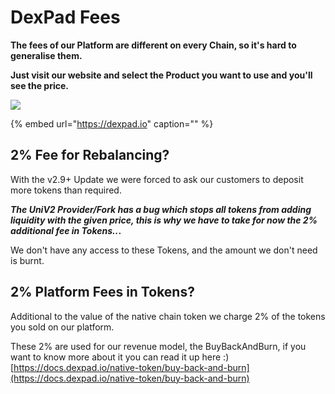 # DexPad Fees

**The fees of our Platform are different on every Chain, so it's hard to generalise them.**

**Just visit our website and select the Product you want to use and you'll see the price.**

![](https://github.com/dexpad-dev/gitbook/tree/eef7794ce5ffcc2807e97b0e60bd8f362e0bf916/.gitbook/assets/image%20%2815%29%20%281%29.png)

{% embed url="https://dexpad.io" caption="" %}

## **2% Fee for Rebalancing?**

With the v2.9+ Update we were forced to ask our customers to deposit more tokens than required.

_**The UniV2 Provider/Fork has a bug which stops all tokens from adding liquidity with the given price, this is why we have to take for now the 2% additional fee in Tokens..**_**.**

We don't have any access to these Tokens, and the amount we don't need is burnt.

## 2% Platform Fees in Tokens?

Additional to the value of the native chain token we charge 2% of the tokens you sold on our platform.

These 2% are used for our revenue model, the BuyBackAndBurn, if you want to know more about it you can read it up here :\) [https://docs.dexpad.io/native-token/buy-back-and-burn](https://docs.dexpad.io/native-token/buy-back-and-burn)


